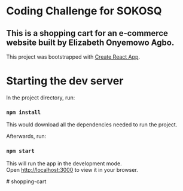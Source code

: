 # Coding Challenge for SOKOSQ 

## This is a  shopping cart for an e-commerce website built by Elizabeth Onyemowo Agbo.


This project was bootstrapped with [Create React App](https://github.com/facebook/create-react-app).


# Starting the dev server

In the project directory, run:

### `npm install`

This would download all the dependencies needed to run the project.

Afterwards, run: 

### `npm start`

This will run the app in the development mode.\
Open [http://localhost:3000](http://localhost:3000) to view it in your browser.

























#   s h o p p i n g - c a r t  
 